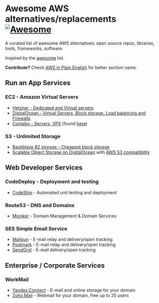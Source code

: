 # Awesome AWS alternatives/replacements [![Awesome](https://cdn.rawgit.com/sindresorhus/awesome/d7305f38d29fed78fa85652e3a63e154dd8e8829/media/badge.svg)](https://github.com/sindresorhus/awesome)

A curated list of awesome AWS alternatives: open source repos, libraries, tools, frameworks, software. 

Inspired by the [awesome](https://github.com/sindresorhus/awesome) list.

**Contribute?** Check [AWS in Plain English](https://www.expeditedssl.com/aws-in-plain-english) for better section name.

## Run an App Services

### EC2 - Amazon Virtual Servers

* [Hetzner - Dedicated and Virtual servers](https://hetzner.de)
* [DigitalOcean - Virtual Servers, Block storage, Load balancing and Firewalls](https://digitalocean.com)
* [Contabo - Servers, VPS](https://contabo.com) (found [here](http://www.yegor256.com/2017/07/25/my-favorite-websites.html))

### S3 - Unlimited Storage

* [Backblaze B2 storage - Cheapest block storage](https://www.backblaze.com/b2/cloud-storage.html)
* [Scalable Object Storage on DigitalOcean](https://blog.digitalocean.com/introducing-spaces-object-storage/) with [AWS S3 compatibility](https://developers.digitalocean.com/documentation/spaces/#introduction)

## Web Developer Services

### CodeDeploy - Deployment and testing

* [CodeShip](https://codeship.com) - Automated unit testing and deployment

### Route53 - DNS and Domains

* [Moniker](https://www.moniker.com/) - Domain Management & Domain Services


### SES Simple Email Service 

* [Mailgun](https://www.mailgun.com/) - E-mail relay and delivery/open tracking
* [Postmark](https://postmarkapp.com/) - E-mail relay and delivery/open tracking
* [SendGrid](https://sendgrid.com/) - E-mail delivery/open tracking


## Enterprise / Corporate Services

### WorkMail

* [Yandex.Connect](https://connect.yandex.com) - E-mail and online storage for your domain
* [Zoho Mail](https://www.zoho.com/mail/) - Webmail for your domain, free up to 25 users

